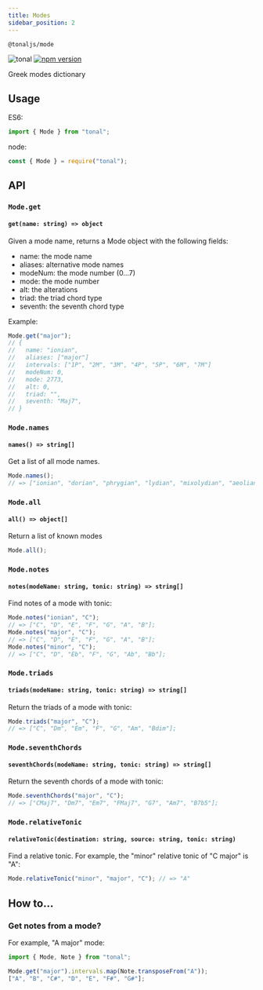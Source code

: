 ```yaml
---
title: Modes
sidebar_position: 2
---
```


`@tonaljs/mode`

![tonal](https://img.shields.io/badge/@tonaljs-mode-yellow.svg?style=flat-square) [![npm version](https://img.shields.io/npm/v/@tonaljs/mode.svg?style=flat-square)](https://www.npmjs.com/package/@tonaljs/mode)

Greek modes dictionary

## Usage

ES6:

```js
import { Mode } from "tonal";
```

node:

```js
const { Mode } = require("tonal");
```

## API

### `Mode.get`

#### `get(name: string) => object`

Given a mode name, returns a Mode object with the following fields:

- name: the mode name
- aliases: alternative mode names
- modeNum: the mode number (0...7)
- mode: the mode number
- alt: the alterations
- triad: the triad chord type
- seventh: the seventh chord type

Example:

```js
Mode.get("major");
// {
//   name: "ionian",
//   aliases: ["major"]
//   intervals: ["1P", "2M", "3M", "4P", "5P", "6M", "7M"]
//   modeNum: 0,
//   mode: 2773,
//   alt: 0,
//   triad: "",
//   seventh: "Maj7",
// }
```

### `Mode.names`

#### `names() => string[]`

Get a list of all mode names.

```js
Mode.names();
// => ["ionian", "dorian", "phrygian", "lydian", "mixolydian", "aeolian", "locrian"];
```

### `Mode.all `

#### `all() => object[]`

Return a list of known modes

```js
Mode.all();
```

### `Mode.notes`

#### `notes(modeName: string, tonic: string) => string[]`

Find notes of a mode with tonic:

```js
Mode.notes("ionian", "C");
// => ["C", "D", "E", "F", "G", "A", "B"];
Mode.notes("major", "C");
// => ["C", "D", "E", "F", "G", "A", "B"];
Mode.notes("minor", "C");
// => ["C", "D", "Eb", "F", "G", "Ab", "Bb"];
```

### `Mode.triads`

#### `triads(modeName: string, tonic: string) => string[]`

Return the triads of a mode with tonic:

```js
Mode.triads("major", "C");
// => ["C", "Dm", "Em", "F", "G", "Am", "Bdim"];
```

### `Mode.seventhChords`

#### `seventhChords(modeName: string, tonic: string) => string[]`

Return the seventh chords of a mode with tonic:

```js
Mode.seventhChords("major", "C");
// => ["CMaj7", "Dm7", "Em7", "FMaj7", "G7", "Am7", "B7b5"];
```

### `Mode.relativeTonic`

#### `relativeTonic(destination: string, source: string, tonic: string)`

Find a relative tonic. For example, the "minor" relative tonic of "C major" is "A":

```js
Mode.relativeTonic("minor", "major", "C"); // => "A"
```

## How to...

### Get notes from a mode?

For example, "A major" mode:

```js
import { Mode, Note } from "tonal";

Mode.get("major").intervals.map(Note.transposeFrom("A"));
["A", "B", "C#", "D", "E", "F#", "G#"];
```
